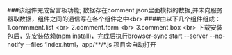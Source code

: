 ###该组件完成留言板功能;
    数据存在comment.json里面模拟的数据,并未向服务器取数据，组件之间的通信写在各个组件之中\<br>
####由以下几个组件组成：
    1.commment.list  \<br>
    2.comment.form  \<br>
    3.comment.box  \<br>
下载安装包后，先安装依赖(npm install)，完成后执行browser-sync start --server --no-notify --files ‘index.html，app/**/*.js 项目会自动打开
